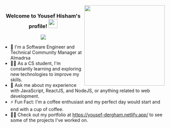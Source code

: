 
<img width="250" align="right" src="[https://c.tenor.com/_DOBjnGspYAAAAAM/code-coding.gif](https://media.giphy.com/media/v1.Y2lkPTc5MGI3NjExOGRjYTY0bWljZHIzOHUzMnRtdnB6NXpsZGNvbzVqMGJubzByZW5sYyZlcD12MV9pbnRlcm5hbF9naWZfYnlfaWQmY3Q9cw/tPjlmJzj9Z99vwF5dV/giphy.gif)">

<h3 align="center">
  Welcome to Yousef Hisham's profile!
  <img src="https://media.giphy.com/media/hvRJCLFzcasrR4ia7z/giphy.gif" width="28">
</h3>

<!-- Typing SVG by DenverCoder1 - https://github.com/DenverCoder1/readme-typing-svg -->
<p align="center">
  <a href="https://github.com/DenverCoder1/readme-typing-svg"><img src="https://readme-typing-svg.herokuapp.com/?lines=Full-stack%20web%20developer;Always%20learning%20new%20things&font=Fira%20Code&center=true&width=440&height=45&color=f75c7e&vCenter=true&size=22"></a>
</p> 

- 🏢 I'm a Software Engineer and Technical Community Manager at Almadrsa
- 👨‍💻 As a CS student, I'm constantly learning and exploring new technologies to improve my skills.
- 💬 Ask me about my experience with JavaScript, ReactJS, and NodeJS, or anything related to web development.
- ⚡ Fun Fact: I'm a coffee enthusiast and my perfect day would start and end with a cup of coffee.
- 👨‍💻 Check out my portfolio at https://yousef-dergham.netlify.app/ to see some of the projects I've worked on.
